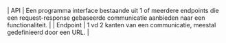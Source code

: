 | API      | Een programma interface bestaande uit 1 of meerdere endpoints die een request-response gebaseerde communicatie aanbieden naar een functionaliteit. |
| Endpoint | 1 vd 2 kanten van een communicatie, meestal gedefinieerd door een URL.                                                                             |